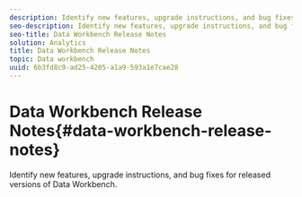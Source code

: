 ```yaml
---
description: Identify new features, upgrade instructions, and bug fixes for released versions of Data Workbench.
seo-description: Identify new features, upgrade instructions, and bug fixes for released versions of Data Workbench.
seo-title: Data Workbench Release Notes
solution: Analytics
title: Data Workbench Release Notes
topic: Data workbench
uuid: 6b3fd8c9-ad25-4205-a1a9-593a1e7cae28
---
```


# Data Workbench Release Notes{#data-workbench-release-notes}

Identify new features, upgrade instructions, and bug fixes for released versions of Data Workbench.

